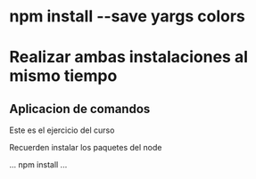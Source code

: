 # npm install --save yargs colors
# Realizar ambas instalaciones al mismo tiempo

## Aplicacion de comandos

Este es el ejercicio del curso

Recuerden instalar los paquetes del node

...
npm install
...